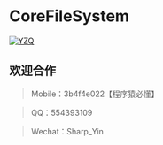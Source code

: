 # CoreFileSystem

[![YZQ](/assets/avatar.jpg)](https://github.com/554393109 "YZQ")

## 欢迎合作

> Mobile：3b4f4e022【程序猿必懂】

> QQ：554393109

> Wechat：Sharp_Yin
